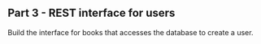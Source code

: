## Part 3 - REST interface for users

Build the interface for books that accesses the database to create a user.
